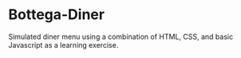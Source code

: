 # Bottega-Diner
Simulated diner menu using a combination of HTML, CSS, and basic Javascript as a learning exercise.
